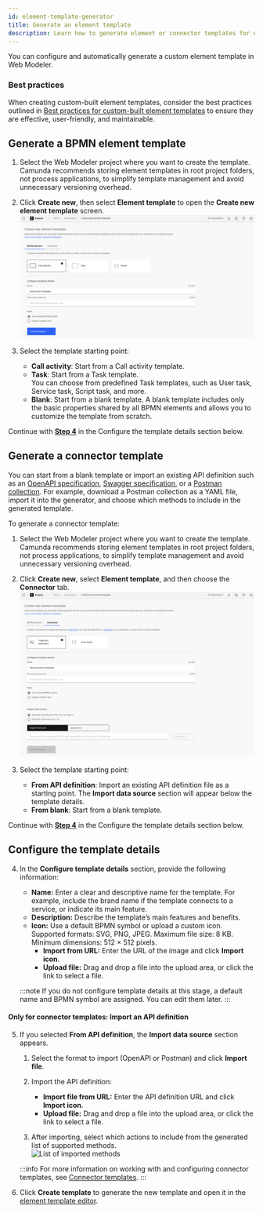 ```yaml
---
id: element-template-generator
title: Generate an element template
description: Learn how to generate element or connector templates for easier creation of custom reusable elements.
---
```


You can configure and automatically generate a custom element template in Web Modeler.

### Best practices

When creating custom-built element templates, consider the best practices outlined in [Best practices for custom-built element templates](best-practices.md) to ensure they are effective, user-friendly, and maintainable.

## Generate a BPMN element template

1. Select the Web Modeler project where you want to create the template. Camunda recommends storing element templates in root project folders, not process applications, to simplify template management and avoid unnecessary versioning overhead.
2. Click **Create new**, then select **Element template** to open the **Create new element template** screen.  
   ![Create the new element template](../../../connectors/custom-built-connectors/img/configure-element-template-details.png)

3. Select the template starting point:
   - **Call activity**: Start from a Call activity template.
   - **Task**: Start from a Task template.  
     You can choose from predefined Task templates, such as User task, Service task, Script task, and more.
   - **Blank**: Start from a blank template.
     A blank template includes only the basic properties shared by all BPMN elements and allows you to customize the template from scratch.

Continue with [**Step 4**](#configure-the-template-details) in the Configure the template details section below.

## Generate a connector template

You can start from a blank template or import an existing API definition such as an [OpenAPI specification](https://swagger.io/resources/open-api/), [Swagger specification](https://swagger.io/resources/open-api/), or a [Postman collection](https://www.postman.com/collection/). For example, download a Postman collection as a YAML file, import it into the generator, and choose which methods to include in the generated template.

To generate a connector template:

1. Select the Web Modeler project where you want to create the template. Camunda recommends storing element templates in root project folders, not process applications, to simplify template management and avoid unnecessary versioning overhead.
2. Click **Create new**, select **Element template**, and then choose the **Connector** tab.  
   ![Create the new element template](../../../connectors/custom-built-connectors/img/configure-connector-template-details.png)

3. Select the template starting point:
   - **From API definition**: Import an existing API definition file as a starting point. The **Import data source** section will appear below the template details.
   - **From blank**: Start from a blank template.

Continue with [**Step 4**](#configure-the-template-details) in the Configure the template details section below.

## Configure the template details

4. In the **Configure template details** section, provide the following information:
   - **Name:** Enter a clear and descriptive name for the template. For example, include the brand name if the template connects to a service, or indicate its main feature.
   - **Description:** Describe the template’s main features and benefits.
   - **Icon:** Use a default BPMN symbol or upload a custom icon. Supported formats: SVG, PNG, JPEG. Maximum file size: 8 KB. Minimum dimensions: 512 × 512 pixels.
     - **Import from URL:** Enter the URL of the image and click **Import icon**.
     - **Upload file:** Drag and drop a file into the upload area, or click the link to select a file.

   :::note
   If you do not configure template details at this stage, a default name and BPMN symbol are assigned. You can edit them later.
   :::

#### Only for connector templates: Import an API definition

5. If you selected **From API definition**, the **Import data source** section appears.
   1. Select the format to import (OpenAPI or Postman) and click **Import file**.
   2. Import the API definition:
      - **Import file from URL:** Enter the API definition URL and click **Import icon**.
      - **Upload file:** Drag and drop a file into the upload area, or click the link to select a file.

   3. After importing, select which actions to include from the generated list of supported methods.  
      ![List of imported methods](../../../connectors/custom-built-connectors/img/Imported-methods.png)

   :::info
   For more information on working with and configuring connector templates, see [Connector templates](/components/connectors/custom-built-connectors/connector-templates.md).
   :::

6. Click **Create template** to generate the new template and open it in the [element template editor](/components/connectors/manage-connector-templates.md).
